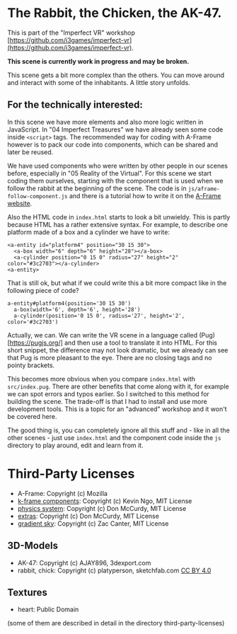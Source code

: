 # The Rabbit, the Chicken, the AK-47.

This is part of the "Imperfect VR" workshop [https://github.com/i3games/imperfect-vr](https://github.com/i3games/imperfect-vr).

**This scene is currently work in progress and may be broken.**

This scene gets a bit more complex than the others. You can move around and interact with some of the inhabitants. A little story unfolds.

## For the technically interested:

In this scene we have more elements and also more logic written in JavaScript. In "04 Imperfect Treasures" we have already seen some code inside `<script>` tags. The recommended way for coding with A-Frame however is to pack our code into components, which can be shared and later be reused.

We have used components who were written by other people in our scenes before, especially in "05 Reality of the Virtual". For this scene we start coding them ourselves, starting with the component that is used when we follow the rabbit at the beginning of the scene. The code is in `js/aframe-follow-component.js` and there is a tutorial how to write it on the [A-Frame website](https://aframe.io/docs/0.5.0/guides/writing-a-component.html).

Also the HTML code in `index.html` starts to look a bit unwieldy. This is partly because HTML has a rather extensive syntax. For example, to describe one platform made of a box and a cylinder we have to write:

```
<a-entity id="platform4" position="30 15 30">
  <a-box width="6" depth="6" height="28"></a-box>
  <a-cylinder position="0 15 0" radius="27" height="2" color="#3c2703"></a-cylinder>
<a-entity>
```

That is still ok, but what if we could write this a bit more compact like in the following piece of code?

```
a-entity#platform4(position='30 15 30')
  a-box(width='6', depth='6', height='28')
  a-cylinder(position='0 15 0', radius='27', height='2', color='#3c2703')
```

Actually, we can. We can write the VR scene in a language called (Pug)[https://pugjs.org/] and then use a tool to translate it into HTML. For this short snippet, the difference may not look dramatic, but we already can see that Pug is more pleasant to the eye. There are no closing tags and no pointy brackets.

This becomes more obvious when you compare `index.html` with `src/index.pug`. There are other benefits that come along with it, for example we can spot errors and typos earlier. So I switched to this method for building the scene. The trade-off is that I had to install and use more development tools. This is a topic for an "advanced" workshop and it won't be covered here.

The good thing is, you can completely ignore all this stuff and - like in all the other scenes - just use `index.html` and the component code inside the `js` directory to play around, edit and learn from it.  

# Third-Party Licenses

* A-Frame: Copyright (c) Mozilla
* [k-frame components](https://github.com/ngokevin/k-frame): Copyright (c) Kevin Ngo, MIT License
* [physics system](https://github.com/donmccurdy/aframe-physics-system): Copyright (c) Don McCurdy, MIT License
* [extras](https://github.com/donmccurdy/aframe-extras): Copyright (c) Don McCurdy, MIT License
* [gradient sky](https://github.com/zcanter/aframe-gradient-sky): Copyright (c) Zac Canter, MIT License

## 3D-Models
* AK-47: Copyright (c) AJAY896, 3dexport.com
* rabbit, chick: Copyright (c) platyperson, sketchfab.com [CC BY 4.0](http://creativecommons.org/licenses/by/4.0/)

## Textures
* heart: Public Domain

(some of them are described in detail in the directory third-party-licenses)
